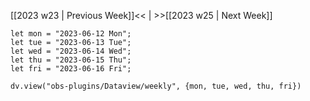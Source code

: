 [[2023 w23 | Previous Week]]<< | >>[[2023 w25 | Next Week]]

```dataviewjs
let mon = "2023-06-12 Mon";
let tue = "2023-06-13 Tue";
let wed = "2023-06-14 Wed";
let thu = "2023-06-15 Thu";
let fri = "2023-06-16 Fri";

dv.view("obs-plugins/Dataview/weekly", {mon, tue, wed, thu, fri})
```